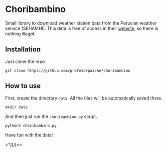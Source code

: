 # Choribambino

Small library to download weather station data from the Peruvian weather
service (SENAMHI). This data is free of access in their
[website](https://www.senamhi.gob.pe/?&p=descarga-datos-hidrometeorologicos),
so there is nothing _illegal_.

## Installation

Just clone the repo

```
git clone https://github.com/profesorpaiche/choribambino
```

## How to use

First, create the directory `data`. All the files will be automatically saved there.

```
mkdir data
```

And then just run the `choribambino.py` script.

```
python3 choribambino.py
```

Have fun with the data!

_\<°))))\>\<_
